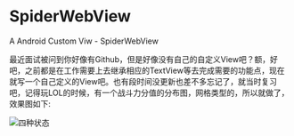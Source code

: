 # SpiderWebView
A Android Custom Viw - SpiderWebView


最近面试被问到你好像有Github，但是好像没有自己的自定义View吧？额，好吧，之前都是在工作需要上去继承相应的TextView等去完成需要的功能点，现在就写一个自己定义的View吧。也有段时间没更新也差不多忘记了，就当时复习吧，记得玩LOL的时候，有一个战斗力分值的分布图，网格类型的，所以就做了，效果图如下:

![四种状态](http://upload-images.jianshu.io/upload_images/947008-09f5b80ac588ebc0.jpg?imageMogr2/auto-orient/strip%7CimageView2/2/w/1240)
